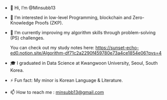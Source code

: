 - 👋 Hi, I’m @Minsubb13
- 👀 I’m interested in low-level Programming, blockchain and Zero-Knowledge Proofs (ZKP).
- 🌱 I’m currently improving my algorithm skills through problem-solving (PS) challenges.

  You can check out my study notes here: https://sunset-echo-ed0.notion.site/Algorithm-df71c2a2290f459780e73a4ce1854e06?pvs=4
- 🎓 I graduated in Data Science at Kwangwoon University, Seoul, South Korea.
- ⚡ Fun fact: My minor is Korean Language & Literature.
- 📫 How to reach me : minsubb13@gmail.com


<!---
Minsubb13/Minsubb13 is a ✨ special ✨ repository because its `README.md` (this file) appears on your GitHub profile.
You can click the Preview link to take a look at your changes.
--->
